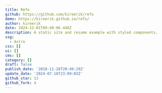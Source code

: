 ```yaml
---
title: Refo
github: https://github.com/kireerik/refo
demo: https://kireerik.github.io/refo/
author: kireerik
date: 2024-12-01T09:49:06.446Z
description: A static site and resume example with styled components.
ssg:
  - Astro
css: []
ui: []
cms: []
category: []
draft: false
publish_date: '2018-11-28T20:49:29Z'
update_date: '2024-07-16T23:09:03Z'
github_star: 13
github_fork: 4
---
```

